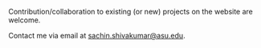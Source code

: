 Contribution/collaboration to existing (or new) projects on the website are welcome. 

Contact me via email at sachin.shivakumar@asu.edu.
